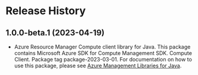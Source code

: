 # Release History

## 1.0.0-beta.1 (2023-04-19)

- Azure Resource Manager Compute client library for Java. This package contains Microsoft Azure SDK for Compute Management SDK. Compute Client. Package tag package-2023-03-01. For documentation on how to use this package, please see [Azure Management Libraries for Java](https://aka.ms/azsdk/java/mgmt).

